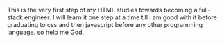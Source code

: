 This is the very first step of my HTML studies towards becoming a full-stack engineer. I will learn it one step at a time till i am good with it before graduating to css and then javascript before any other programming language. so help me God.
